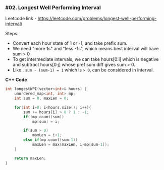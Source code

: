 ### #02. Longest Well Performing Interval

Leetcode link - https://leetcode.com/problems/longest-well-performing-interval/

Steps:
- Convert each hour state of 1 or -1; and take prefix sum.
- We need "more 1s" and "less -1s", which means best interval will have sum > 0
- To get intermediate intervals, we can take hours[0:i] which is negative and subtract hours[0:j] whose pref sum diff gives sum > 0.
- Like.. `sum - (sum-1) = 1` which is `> 0`, can be considered in interval.

**C++ Code**
```cpp
int longestWPI(vector<int>& hours) {
    unordered_map<int, int> mp;
    int sum = 0, maxLen = 0;

    for(int i=0; i<hours.size(); i++){
        sum += hours[i] > 8 ? 1 : -1;
        if(!mp.count(sum))
            mp[sum] = i;

        if(sum > 0)
            maxLen = i+1;
        else if(mp.count(sum-1))
            maxLen = max(maxLen, i-mp[sum-1]);
    }

    return maxLen;
}
```
